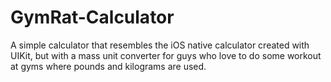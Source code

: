 # GymRat-Calculator
A simple calculator that resembles the iOS native calculator created with UIKit, but with a mass unit converter for guys who love to do some workout at gyms where pounds and kilograms are used.
